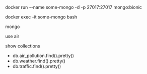 docker run --name some-mongo -d -p 27017:27017 mongo:bionic

docker exec -it some-mongo bash

mongo

use air

show collections

* db.air_pollution.find().pretty()
* db.weather.find().pretty()
* db.traffic.find().pretty()
